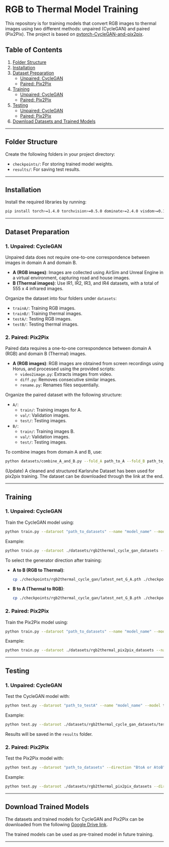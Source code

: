 
# RGB to Thermal Model Training

This repository is for training models that convert RGB images to thermal images using two different methods: unpaired (CycleGAN) and paired (Pix2Pix). The project is based on [pytorch-CycleGAN-and-pix2pix](https://github.com/junyanz/pytorch-CycleGAN-and-pix2pix).

## Table of Contents
1. [Folder Structure](#folder-structure)
2. [Installation](#installation)
3. [Dataset Preparation](#dataset-preparation)
   - [Unpaired: CycleGAN](#unpaired-cyclegan)
   - [Paired: Pix2Pix](#paired-pix2pix)
4. [Training](#training)
   - [Unpaired: CycleGAN](#training-cyclegan)
   - [Paired: Pix2Pix](#training-pix2pix)
5. [Testing](#testing)
   - [Unpaired: CycleGAN](#testing-cyclegan)
   - [Paired: Pix2Pix](#testing-pix2pix)
6. [Download Datasets and Trained Models](#download-trained-models)

---

## Folder Structure

Create the following folders in your project directory:
- `checkpoints/`: For storing trained model weights.
- `results/`: For saving test results.

---

## Installation

Install the required libraries by running:
```bash
pip install torch>=1.4.0 torchvision>=0.5.0 dominate>=2.4.0 visdom>=0.1.8.8 wandb
```

---

## Dataset Preparation

### 1. Unpaired: CycleGAN

Unpaired data does not require one-to-one correspondence between images in domain A and domain B.  
- **A (RGB images)**: Images are collected using AirSim and Unreal Engine in a virtual environment, capturing road and house images.  
- **B (Thermal images)**: Use IR1, IR2, IR3, and IR4 datasets, with a total of 555 x 4 infrared images.

Organize the dataset into four folders under `datasets`:
- `trainA/`: Training RGB images.
- `trainB/`: Training thermal images.
- `testA/`: Testing RGB images.
- `testB/`: Testing thermal images.

### 2. Paired: Pix2Pix

Paired data requires a one-to-one correspondence between domain A (RGB) and domain B (Thermal) images.  
- **A (RGB images)**: RGB images are obtained from screen recordings using Horus, and processed using the provided scripts:
  - `video2image.py`: Extracts images from video.
  - `diff.py`: Removes consecutive similar images.
  - `rename.py`: Renames files sequentially.

Organize the paired dataset with the following structure:
- `A/`:
  - `train/`: Training images for A.
  - `val/`: Validation images.
  - `test/`: Testing images.
- `B/`:
  - `train/`: Training images B.
  - `val/`: Validation images.
  - `test/`: Testing images.

To combine images from domain A and B, use:
```bash
python datasets/combine_A_and_B.py --fold_A path_to_A --fold_B path_to_B
```

(Update) A cleaned and structured Karlsruhe Dataset has been used for pix2pix training. The dataset can be downloaded through the link at the end.

---

## Training

### 1. Unpaired: CycleGAN

Train the CycleGAN model using:
```bash
python train.py --dataroot "path_to_datasets" --name "model_name" --model cycle_gan
```
Example:
```bash
python train.py --dataroot ./datasets/rgb2thermal_cycle_gan_datasets --name rgb2thermal_cycle_gan --model cycle_gan
```
To select the generator direction after training:
- **A to B (RGB to Thermal)**:  
  ```bash
  cp ./checkpoints/rgb2thermal_cycle_gan/latest_net_G_A.pth ./checkpoints/rgb2thermal_cycle_gan/latest_net_G.pth
  ```
- **B to A (Thermal to RGB)**:  
  ```bash
  cp ./checkpoints/rgb2thermal_cycle_gan/latest_net_G_B.pth ./checkpoints/rgb2thermal_cycle_gan/latest_net_G.pth
  ```

### 2. Paired: Pix2Pix

Train the Pix2Pix model using:
```bash
python train.py --dataroot "path_to_datasets" --name "model_name" --model pix2pix --direction "BtoA or AtoB"
```
Example:
```bash
python train.py --dataroot ./datasets/rgb2thermal_pix2pix_datasets --name rgb2thermal_pix2pix --model pix2pix --direction AtoB
```

---

## Testing

### 1. Unpaired: CycleGAN

Test the CycleGAN model with:
```bash
python test.py --dataroot "path_to_testA" --name "model_name" --model test --no_dropout
```
Example:
```bash
python test.py --dataroot ./datasets/rgb2thermal_cycle_gan_datasets/testA --name rgb2thermal_cycle_gan --model test --no_dropout
```
Results will be saved in the `results` folder.

### 2. Paired: Pix2Pix

Test the Pix2Pix model with:
```bash
python test.py --dataroot "path_to_datasets" --direction "BtoA or AtoB" --model pix2pix --name "model_name"
```
Example:
```bash
python test.py --dataroot ./datasets/rgb2thermal_pix2pix_datasets --direction AtoB --model pix2pix --name rgb2thermal_pix2pix
```

---

## Download Trained Models

The datasets and trained models for CycleGAN and Pix2Pix can be downloaded from the following [Google Drive link](https://drive.google.com/drive/folders/18QJaQ-h_MefTEfjMUPvytXDEaCUB_sTc?usp=sharing).

The trained models can be used as pre-trained model in future training.

---
